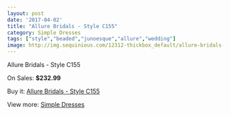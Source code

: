 ```yaml
---
layout: post
date: '2017-04-02'
title: "Allure Bridals - Style C155"
category: Simple Dresses
tags: ["style","beaded","junoesque","allure","wedding"]
image: http://img.sequinious.com/12312-thickbox_default/allure-bridals-style-c155.jpg
---
```

Allure Bridals - Style C155

On Sales: **$232.99**
<a href="https://www.sequinious.com/simple-dresses/5778-allure-bridals-style-c155.html"><amp-img layout="responsive" width="600" height="600" src="//img.sequinious.com/12312-thickbox_default/allure-bridals-style-c155.jpg" alt="Allure Bridals - Style C155 0" /></a>
<a href="https://www.sequinious.com/simple-dresses/5778-allure-bridals-style-c155.html"><amp-img layout="responsive" width="600" height="600" src="//img.sequinious.com/12313-thickbox_default/allure-bridals-style-c155.jpg" alt="Allure Bridals - Style C155 1" /></a>

Buy it: [Allure Bridals - Style C155](https://www.sequinious.com/simple-dresses/5778-allure-bridals-style-c155.html "Allure Bridals - Style C155")

View more: [Simple Dresses](https://www.sequinious.com/5-simple-dresses "Simple Dresses")